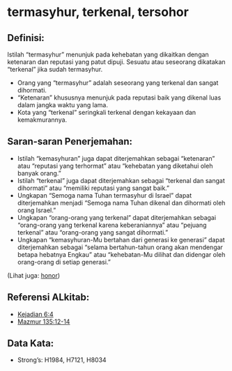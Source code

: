 # termasyhur, terkenal, tersohor

## Definisi:

Istilah “termasyhur” menunjuk pada kehebatan yang dikaitkan dengan ketenaran dan reputasi yang patut dipuji. Sesuatu atau seseorang dikatakan “terkenal” jika sudah termasyhur.

* Orang yang “termasyhur” adalah seseorang yang terkenal dan sangat dihormati.
* “Ketenaran” khususnya menunjuk pada reputasi baik yang dikenal luas dalam jangka waktu yang lama.
* Kota yang “terkenal” seringkali terkenal dengan kekayaan dan kemakmurannya.

## Saran-saran Penerjemahan:

* Istilah “kemasyhuran” juga dapat diterjemahkan sebagai “ketenaran” atau “reputasi yang terhormat” atau “kehebatan yang diketahui oleh banyak orang.”
* Istilah “terkenal” juga dapat diterjemahkan sebagai “terkenal dan sangat dihormati” atau “memiliki reputasi yang sangat baik.”
* Ungkapan “Semoga nama Tuhan termasyhur di Israel” dapat diterjemahkan menjadi “Semoga nama Tuhan dikenal dan dihormati oleh orang Israel.”
* Ungkapan “orang-orang yang terkenal” dapat diterjemahkan sebagai “orang-orang yang terkenal karena keberaniannya” atau “pejuang terkenal” atau “orang-orang yang sangat dihormati.”
* Ungkapan “kemasyhuran-Mu bertahan dari generasi ke generasi” dapat diterjemahkan sebagai “selama bertahun-tahun orang akan mendengar betapa hebatnya Engkau” atau “kehebatan-Mu dilihat dan didengar oleh orang-orang di setiap generasi.”

(Lihat juga: [honor](../kt/honor.md))

## Referensi ALkitab:

* [Kejadian 6:4](rc://en/tn/help/gen/06/4)
* [Mazmur 135:12-14](rc://en/tn/help/psa/135/012)

## Data Kata:

* Strong’s: H1984, H7121, H8034
